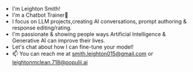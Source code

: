 - I'm Leighton Smith!
- I'm a Chatbot Trainer💞️
- I focus on LLM projects,creating AI conversations, prompt authoring & response editing/rating.
- I'm passionate & showing people ways Artificial Intelligence & Generative AI can improve their lives.
- Let's chat about how I can fine-tune your model!
- 📫 You can reach me at smith.leighton015@gmail.com or leightonmclean.718@populii.ai 

<!---
leighton-smith/leighton-smith is a ✨ special ✨ repository because its `README.md` (this file) appears on your GitHub profile.
You can click the Preview link to take a look at your changes.
--->
